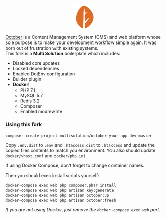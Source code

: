 <p align="center">
    <img src="https://github.com/octobercms/october/blob/master/themes/demo/assets/images/october.png?raw=true" alt="October" width="15%" height="15%" />
</p>

[October](http://octobercms.com) is a Content Management System (CMS) and web platform whose sole purpose is to make your development workflow simple again. It was born out of frustration with existing systems.<br>
This fork is a **Multi Solution** boilerplate which includes:

* Disabled core updates
* Locked dependencies
* Enabled DotEnv configuration
* Builder plugin
* **Docker!**
    * PHP 7.1
    * MySQL 5.7
    * Redis 3.2
    * Composer
    * Enabled modrewrite

### Using this fork

```shell
composer create-project multisolution/october your-app dev-master
```

Copy `.env.dist` to `.env` and `.htaccess.dist` to `.htaccess` and update the copied files contents to match you environment.
You also should update `docker/vhost.conf` and `docker/php.ini`.

If using Docker Compose, don't forget to change container names.

Then you should exec install scripts yourself:

```shell
docker-compose exec web php composer.phar install
docker-compose exec web php artisan key:generate
docker-compose exec web php artisan october:up
docker-compose exec web php artisan october:fresh
```
*If you are not using Docker, just remove the `docker-compose exec web` part.*

